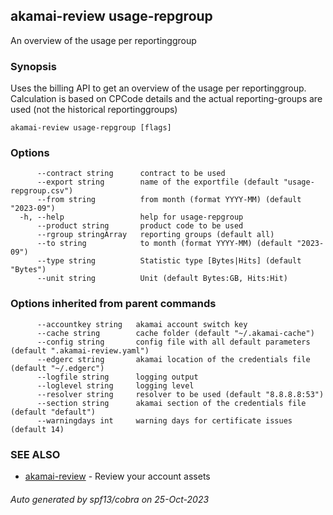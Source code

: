 ## akamai-review usage-repgroup

An overview of the usage per reportinggroup

### Synopsis

Uses the billing API to get an overview of the usage per reportinggroup. Calculation is based on CPCode details and the actual reporting-groups are used (not the historical reportinggroups)

```
akamai-review usage-repgroup [flags]
```

### Options

```
      --contract string      contract to be used
      --export string        name of the exportfile (default "usage-repgroup.csv")
      --from string          from month (format YYYY-MM) (default "2023-09")
  -h, --help                 help for usage-repgroup
      --product string       product code to be used
      --rgroup stringArray   reporting groups (default all)
      --to string            to month (format YYYY-MM) (default "2023-09")
      --type string          Statistic type [Bytes|Hits] (default "Bytes")
      --unit string          Unit (default Bytes:GB, Hits:Hit)
```

### Options inherited from parent commands

```
      --accountkey string   akamai account switch key
      --cache string        cache folder (default "~/.akamai-cache")
      --config string       config file with all default parameters (default ".akamai-review.yaml")
      --edgerc string       akamai location of the credentials file (default "~/.edgerc")
      --logfile string      logging output
      --loglevel string     logging level
      --resolver string     resolver to be used (default "8.8.8.8:53")
      --section string      akamai section of the credentials file (default "default")
      --warningdays int     warning days for certificate issues (default 14)
```

### SEE ALSO

* [akamai-review](akamai-review.md)	 - Review your account assets

###### Auto generated by spf13/cobra on 25-Oct-2023
